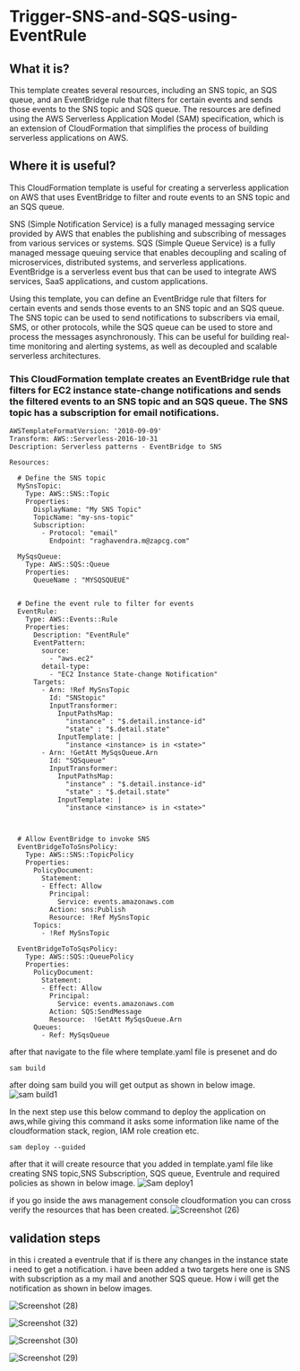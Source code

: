 # Trigger-SNS-and-SQS-using-EventRule

## What it is?
This template creates several resources, including an SNS topic, an SQS queue, and an EventBridge rule 
that filters for certain events and sends those events to the SNS topic and SQS queue. The resources are defined 
using the AWS Serverless Application Model (SAM) specification, which is an extension of CloudFormation that simplifies 
the process of building serverless applications on AWS.

## Where it is useful?
This CloudFormation template is useful for creating a serverless application on AWS that uses EventBridge to filter and route events to 
an SNS topic and an SQS queue. 

SNS (Simple Notification Service) is a fully managed messaging service provided by AWS that enables the publishing and subscribing of messages 
from various services or systems. 
SQS (Simple Queue Service) is a fully managed message queuing service that enables decoupling and scaling of microservices, 
distributed systems, and serverless applications. 
EventBridge is a serverless event bus that can be used to integrate AWS services, SaaS applications, and custom applications.

Using this template, you can define an EventBridge rule that filters for certain events and sends those events to an SNS topic and an SQS queue. 
The SNS topic can be used to send notifications to subscribers via email, SMS, or other protocols, while the SQS queue can be used to store
 and process the messages asynchronously. This can be useful for building real-time monitoring and alerting systems, as well as decoupled and 
 scalable serverless architectures.

### This CloudFormation template creates an EventBridge rule that filters for EC2 instance state-change notifications and sends the filtered events to an SNS topic and an SQS queue. The SNS topic has a subscription for email notifications.

```t
AWSTemplateFormatVersion: '2010-09-09'
Transform: AWS::Serverless-2016-10-31
Description: Serverless patterns - EventBridge to SNS

Resources:

  # Define the SNS topic
  MySnsTopic:
    Type: AWS::SNS::Topic
    Properties:
      DisplayName: "My SNS Topic"
      TopicName: "my-sns-topic"
      Subscription:
        - Protocol: "email"
          Endpoint: "raghavendra.m@zapcg.com"

  MySqsQueue:
    Type: AWS::SQS::Queue
    Properties:
      QueueName : "MYSQSQUEUE"


  # Define the event rule to filter for events
  EventRule:
    Type: AWS::Events::Rule
    Properties:
      Description: "EventRule"
      EventPattern:
        source:
          - "aws.ec2"
        detail-type:
          - "EC2 Instance State-change Notification"
      Targets:
        - Arn: !Ref MySnsTopic
          Id: "SNStopic"
          InputTransformer:
            InputPathsMap:
              "instance" : "$.detail.instance-id"
              "state" : "$.detail.state"
            InputTemplate: |
              "instance <instance> is in <state>"
        - Arn: !GetAtt MySqsQueue.Arn
          Id: "SQSqueue"
          InputTransformer:
            InputPathsMap:
              "instance" : "$.detail.instance-id"
              "state" : "$.detail.state"
            InputTemplate: |
              "instance <instance> is in <state>"
            
          
          
  # Allow EventBridge to invoke SNS
  EventBridgeToToSnsPolicy:
    Type: AWS::SNS::TopicPolicy
    Properties:
      PolicyDocument:
        Statement:
        - Effect: Allow
          Principal:
            Service: events.amazonaws.com
          Action: sns:Publish
          Resource: !Ref MySnsTopic
      Topics:
        - !Ref MySnsTopic
        
  EventBridgeToToSqsPolicy:
    Type: AWS::SQS::QueuePolicy
    Properties:
      PolicyDocument:
        Statement:
        - Effect: Allow
          Principal:
            Service: events.amazonaws.com
          Action: SQS:SendMessage
          Resource:  !GetAtt MySqsQueue.Arn
      Queues:
        - Ref: MySqsQueue
   ```

after that navigate to the file where  template.yaml file is presenet and do
```
sam build
```
after doing sam build you will get output as shown in below image.
![sam build1](https://user-images.githubusercontent.com/120295902/232377034-60c738eb-be1d-406e-b6ff-dfe0236e632a.png)

In the next step use this below command to deploy the application on aws,while giving this command it asks some information like name of the cloudformation stack, region, IAM role creation etc.
```
sam deploy --guided
```
after that it will create resource that you added in template.yaml file like creating SNS topic,SNS Subscription, SQS queue, Eventrule and required policies as shown in below image.
![Sam deploy1](https://user-images.githubusercontent.com/120295902/232377975-9dc604bf-9cc1-4b2f-af0f-84222a0e1b15.png)

if you go inside the aws management console cloudformation you can cross verify the resources that has been created.
![Screenshot (26)](https://user-images.githubusercontent.com/120295902/232379994-bfe49fdf-6527-450f-a75b-d0500de08657.png)

## validation steps
in this i created a eventrule that if is there any changes in the instance state i need to get a notification. i have been added a two targets here one is SNS with subscription as a my mail and another SQS queue.
How i will get the notification as shown in below images.

![Screenshot (28)](https://user-images.githubusercontent.com/120295902/232382197-761c170a-aed5-4af0-b4b2-6cfe8f4bbd97.png)

![Screenshot (32)](https://user-images.githubusercontent.com/120295902/232382345-afc8426a-4de6-43ff-a60d-47c503fbae0c.png)

![Screenshot (30)](https://user-images.githubusercontent.com/120295902/232382754-bfc0a90a-f4a4-4ef1-95c8-9ceb646f907d.png)

![Screenshot (29)](https://user-images.githubusercontent.com/120295902/232382572-6ea99cba-610c-4368-a24c-b7fc8bc80640.png)

